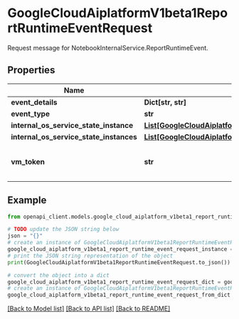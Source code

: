 # GoogleCloudAiplatformV1beta1ReportRuntimeEventRequest

Request message for NotebookInternalService.ReportRuntimeEvent.

## Properties

Name | Type | Description | Notes
------------ | ------------- | ------------- | -------------
**event_details** | **Dict[str, str]** | Optional. The details of the request for debug. | [optional] 
**event_type** | **str** | Required. The type of the event. | [optional] 
**internal_os_service_state_instance** | [**List[GoogleCloudAiplatformV1beta1InternalOsServiceStateInstance]**](GoogleCloudAiplatformV1beta1InternalOsServiceStateInstance.md) | The details of the internal os service states. | [optional] 
**internal_os_service_state_instances** | [**List[GoogleCloudAiplatformV1beta1InternalOsServiceStateInstance]**](GoogleCloudAiplatformV1beta1InternalOsServiceStateInstance.md) | Optional. The details of the internal os service states. | [optional] 
**vm_token** | **str** | Required. The VM identity token (a JWT) for authenticating the VM. https://cloud.google.com/compute/docs/instances/verifying-instance-identity | [optional] 

## Example

```python
from openapi_client.models.google_cloud_aiplatform_v1beta1_report_runtime_event_request import GoogleCloudAiplatformV1beta1ReportRuntimeEventRequest

# TODO update the JSON string below
json = "{}"
# create an instance of GoogleCloudAiplatformV1beta1ReportRuntimeEventRequest from a JSON string
google_cloud_aiplatform_v1beta1_report_runtime_event_request_instance = GoogleCloudAiplatformV1beta1ReportRuntimeEventRequest.from_json(json)
# print the JSON string representation of the object
print(GoogleCloudAiplatformV1beta1ReportRuntimeEventRequest.to_json())

# convert the object into a dict
google_cloud_aiplatform_v1beta1_report_runtime_event_request_dict = google_cloud_aiplatform_v1beta1_report_runtime_event_request_instance.to_dict()
# create an instance of GoogleCloudAiplatformV1beta1ReportRuntimeEventRequest from a dict
google_cloud_aiplatform_v1beta1_report_runtime_event_request_from_dict = GoogleCloudAiplatformV1beta1ReportRuntimeEventRequest.from_dict(google_cloud_aiplatform_v1beta1_report_runtime_event_request_dict)
```
[[Back to Model list]](../README.md#documentation-for-models) [[Back to API list]](../README.md#documentation-for-api-endpoints) [[Back to README]](../README.md)


